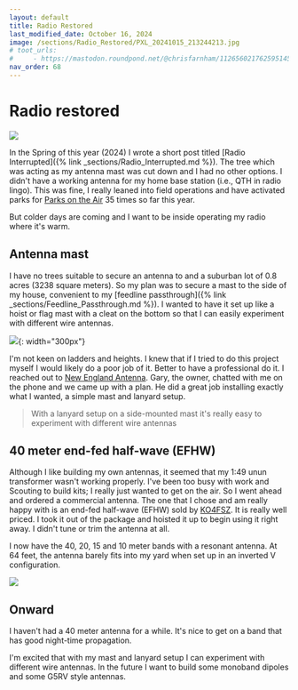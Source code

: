 ```yaml
---
layout: default
title: Radio Restored
last_modified_date: October 16, 2024
image: /sections/Radio_Restored/PXL_20241015_213244213.jpg
# toot_urls:
#     - https://mastodon.roundpond.net/@chrisfarnham/112656021762595145
nav_order: 68
---
```


# Radio restored

![](PXL_20241015_213244213.jpg)

In the Spring of this year (2024) I wrote a short post titled [Radio Interrupted]({% link _sections/Radio_Interrupted.md %}). The tree which was
acting as my antenna mast was cut down and I had no other options. I didn't have a working antenna for my home base station (i.e., QTH in radio lingo).
This was fine, I really leaned into field operations and have activated parks for [Parks on the Air](https://pota.app/#/profile/W1YTQ) 35 times so far this year.

But colder days are coming and I want to be inside operating my radio where it's warm.

## Antenna mast

I have no trees suitable to secure an antenna to and a suburban lot of 0.8 acres (3238 square meters). So my plan was to secure a mast to the side of
my house, convenient to my [feedline passthrough]({% link _sections/Feedline_Passthrough.md %}). I wanted to have it set up like a hoist or flag mast
with a cleat on the bottom so that I can easily experiment with different wire antennas.

![](PXL_20241016_124623802.jpg){: width="300px"}

I'm not keen on ladders and heights. I knew that if I tried to do this project myself I would likely do a poor job of it. Better to have a 
professional do it. I reached out to [New England Antenna](https://www.newenglandantenna.com/). Gary, the owner, chatted with me on the phone
and we came up with a plan. He did a great job installing exactly what I wanted, a simple mast and lanyard setup.

> With a lanyard setup on a side-mounted mast it's really easy to experiment with different wire antennas

## 40 meter end-fed half-wave (EFHW)

Although I like building my own antennas, it seemed that my 1:49 unun transformer wasn't working properly. I've been too busy with work
and Scouting to build kits; I really just wanted to get on the air. So I went ahead and ordered a commercial antenna. The one that
I chose and am really happy with is an end-fed half-wave (EFHW) sold by [KO4FSZ](https://ko4fsz.com/). It is really well priced.
I took it out of the package and hoisted it up to begin using it right away. I didn't tune or trim the antenna at all.

I now have the 40, 20, 15 and 10 meter bands with a resonant antenna. At 64 feet, the antenna barely fits into my yard when
set up in an inverted V configuration.


![](PXL_20241015_213238455.jpg)

## Onward

I haven't had a 40 meter antenna for a while. It's nice to get on a band that has good night-time propagation.

I'm excited that with my mast and lanyard setup I can experiment with different wire antennas. In the future I want to
build some monoband dipoles and some G5RV style antennas.
